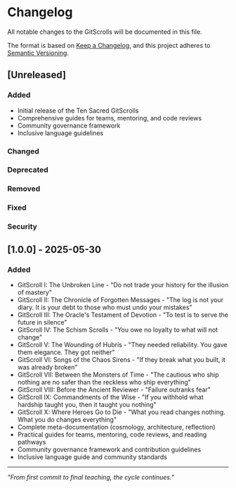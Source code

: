 # Changelog

All notable changes to the GitScrolls will be documented in this file.

The format is based on [Keep a Changelog](https://keepachangelog.com/en/1.0.0/),
and this project adheres to [Semantic Versioning](https://semver.org/spec/v2.0.0.html).

## [Unreleased]

### Added
- Initial release of the Ten Sacred GitScrolls
- Comprehensive guides for teams, mentoring, and code reviews
- Community governance framework
- Inclusive language guidelines

### Changed

### Deprecated

### Removed

### Fixed

### Security

## [1.0.0] - 2025-05-30

### Added
- GitScroll I: The Unbroken Line - "Do not trade your history for the illusion of mastery"
- GitScroll II: The Chronicle of Forgotten Messages - "The log is not your diary. It is your debt to those who must undo your mistakes"
- GitScroll III: The Oracle's Testament of Devotion - "To test is to serve the future in silence"
- GitScroll IV: The Schism Scrolls - "You owe no loyalty to what will not change"
- GitScroll V: The Wounding of Hubris - "They needed reliability. You gave them elegance. They got neither"
- GitScroll VI: Songs of the Chaos Sirens - "If they break what you built, it was already broken"
- GitScroll VII: Between the Monsters of Time - "The cautious who ship nothing are no safer than the reckless who ship everything"
- GitScroll VIII: Before the Ancient Reviewer - "Failure outranks fear"
- GitScroll IX: Commandments of the Wise - "If you withhold what hardship taught you, then it taught you nothing"
- GitScroll X: Where Heroes Go to Die - "What you read changes nothing. What you do changes everything"
- Complete meta-documentation (cosmology, architecture, reflection)
- Practical guides for teams, mentoring, code reviews, and reading pathways
- Community governance framework and contribution guidelines
- Inclusive language guide and community standards

---

*"From first commit to final teaching, the cycle continues."*